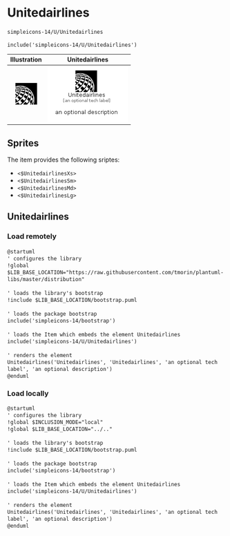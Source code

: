 # Unitedairlines


```text
simpleicons-14/U/Unitedairlines
```

```text
include('simpleicons-14/U/Unitedairlines')
```



| Illustration | Unitedairlines |
| :---: | :---: |
| ![illustration for Illustration](../../simpleicons-14/U/Unitedairlines.png) | ![illustration for Unitedairlines](../../simpleicons-14/U/Unitedairlines.Local.png) |



## Sprites
The item provides the following sriptes:

- `<$UnitedairlinesXs>`
- `<$UnitedairlinesSm>`
- `<$UnitedairlinesMd>`
- `<$UnitedairlinesLg>`





## Unitedairlines

### Load remotely
```plantuml
@startuml
' configures the library
!global $LIB_BASE_LOCATION="https://raw.githubusercontent.com/tmorin/plantuml-libs/master/distribution"

' loads the library's bootstrap
!include $LIB_BASE_LOCATION/bootstrap.puml

' loads the package bootstrap
include('simpleicons-14/bootstrap')

' loads the Item which embeds the element Unitedairlines
include('simpleicons-14/U/Unitedairlines')

' renders the element
Unitedairlines('Unitedairlines', 'Unitedairlines', 'an optional tech label', 'an optional description')
@enduml
```

### Load locally
```plantuml
@startuml
' configures the library
!global $INCLUSION_MODE="local"
!global $LIB_BASE_LOCATION="../.."

' loads the library's bootstrap
!include $LIB_BASE_LOCATION/bootstrap.puml

' loads the package bootstrap
include('simpleicons-14/bootstrap')

' loads the Item which embeds the element Unitedairlines
include('simpleicons-14/U/Unitedairlines')

' renders the element
Unitedairlines('Unitedairlines', 'Unitedairlines', 'an optional tech label', 'an optional description')
@enduml
```

